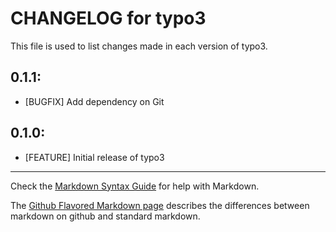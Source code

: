 # CHANGELOG for typo3

This file is used to list changes made in each version of typo3.

## 0.1.1:

* [BUGFIX] Add dependency on Git

## 0.1.0:

* [FEATURE] Initial release of typo3

- - -
Check the [Markdown Syntax Guide](http://daringfireball.net/projects/markdown/syntax) for help with Markdown.

The [Github Flavored Markdown page](http://github.github.com/github-flavored-markdown/) describes the differences between markdown on github and standard markdown.
